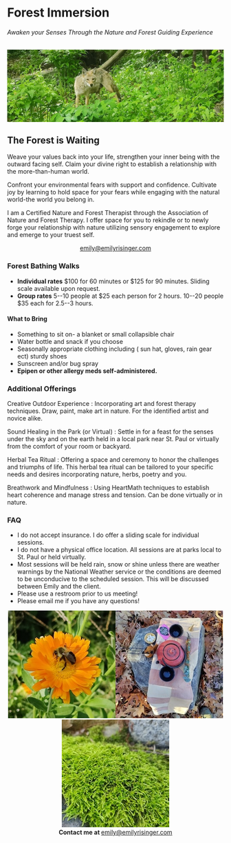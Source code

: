 # Forest Immersion

###### Awaken your Senses Through the Nature and Forest Guiding Experience

<img src="/assets/img/750x250/coyote.jpg" align="middle" alt="Coyote Stare" style="display: block; margin: auto;">

## The Forest is Waiting

Weave your values back into your life, strengthen your inner being with the outward facing self. Claim your divine right to
establish a relationship with the more-than-human world. 

Confront your environmental fears with support and confidence. Cultivate joy by learning to hold space for your fears while
engaging with the natural world-the world you belong in. 

I am a Certified Nature and Forest Therapist through the Association of Nature and Forest Therapy. I offer space for you to
rekindle or to newly forge your relationship with nature utilizing sensory engagement to explore and emerge to your truest self. 

<div align=center><a href="mailto:emily@emilyrisinger.com">emily@emilyrisinger.com</a></div>

### Forest Bathing Walks

* **Individual rates** $100 for 60 minutes or $125 for 90 minutes. Sliding scale available upon request.
* **Group rates** 5--10 people at $25 each person for 2 hours. 10--20 people $35 each for 2.5--3 hours.

#### What to Bring

* Something to sit on- a blanket or small collapsible chair
* Water bottle and snack if you choose
* Seasonally appropriate clothing including ( sun hat, gloves, rain gear ect) sturdy shoes
* Sunscreen and/or bug spray
* **Epipen or other allergy meds self-administered.**

### Additional Offerings

Creative Outdoor Experience
: Incorporating art and forest therapy techniques. Draw, paint, make art in nature. For the identified artist and novice alike.

Sound Healing in the Park (or Virtual)
: Settle in for a feast for the senses under the sky and on the earth held in a local park near St. Paul or virtually from the comfort of your room or backyard.

Herbal Tea Ritual
: Offering a space and ceremony to honor the challenges and triumphs of life. This herbal tea ritual can be tailored to your specific needs and desires incorporating nature, herbs, poetry and you.

Breathwork and Mindfulness
: Using HeartMath techniques to establish heart coherence and manage stress and tension. Can be done virtually or in nature.

### FAQ

* I do not accept insurance. I do offer a sliding scale for individual sessions.
* I do not have a physical office location. All sessions are at parks local to St. Paul or held virtually.
* Most sessions will be held rain, snow or shine unless there are weather warnings by the National Weather service or the conditions are deemed to be unconducive to the scheduled session. This will be discussed between Emily and the client.
* Please use a restroom prior to us meeting!
* Please email me if you have any questions!

<div align=center><img src="/assets/img/250x250/bee.jpg" alt="Sleepy Bee"><img src="/assets/img/250x250/tea.jpg" alt="Tea Ceremony"><img src="/assets/img/250x250/moss.jpg" alt="Mossy Rock"></div>

<div align=center><b>Contact me at </b><a href="mailto:emily@emilyrisinger.com">emily@emilyrisinger.com</a></div>
